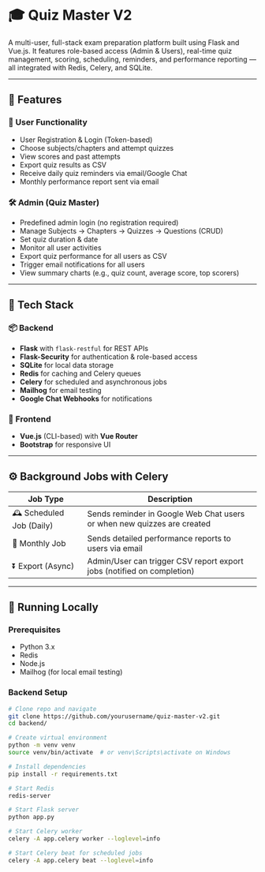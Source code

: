 # 🎓 Quiz Master V2

A multi-user, full-stack exam preparation platform built using Flask and Vue.js. It features role-based access (Admin & Users), real-time quiz management, scoring, scheduling, reminders, and performance reporting — all integrated with Redis, Celery, and SQLite.

---

## 📌 Features

### 👤 User Functionality
- User Registration & Login (Token-based)
- Choose subjects/chapters and attempt quizzes
- View scores and past attempts
- Export quiz results as CSV
- Receive daily quiz reminders via email/Google Chat
- Monthly performance report sent via email

### 🛠 Admin (Quiz Master)
- Predefined admin login (no registration required)
- Manage Subjects → Chapters → Quizzes → Questions (CRUD)
- Set quiz duration & date
- Monitor all user activities
- Export quiz performance for all users as CSV
- Trigger email notifications for all users
- View summary charts (e.g., quiz count, average score, top scorers)

---

## 🧱 Tech Stack

### 📦 Backend
- **Flask** with `flask-restful` for REST APIs
- **Flask-Security** for authentication & role-based access
- **SQLite** for local data storage
- **Redis** for caching and Celery queues
- **Celery** for scheduled and asynchronous jobs
- **Mailhog** for email testing
- **Google Chat Webhooks** for notifications

### 🎨 Frontend
- **Vue.js** (CLI-based) with **Vue Router**
- **Bootstrap** for responsive UI

---

## ⚙️ Background Jobs with Celery

| Job Type         | Description |
|------------------|-------------|
| 🕰 Scheduled Job (Daily) | Sends reminder in Google Web Chat users or when new quizzes are created |
| 📅 Monthly Job  | Sends detailed performance reports to users via email |
| ⏬ Export (Async) | Admin/User can trigger CSV report export jobs (notified on completion) |

---

## 🚀 Running Locally

### Prerequisites
- Python 3.x
- Redis
- Node.js
- Mailhog (for local email testing)

### Backend Setup

```bash
# Clone repo and navigate
git clone https://github.com/yourusername/quiz-master-v2.git
cd backend/

# Create virtual environment
python -m venv venv
source venv/bin/activate  # or venv\Scripts\activate on Windows

# Install dependencies
pip install -r requirements.txt

# Start Redis
redis-server

# Start Flask server
python app.py

# Start Celery worker
celery -A app.celery worker --loglevel=info

# Start Celery beat for scheduled jobs
celery -A app.celery beat --loglevel=info
